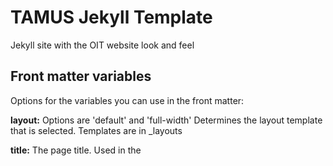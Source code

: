 # TAMUS Jekyll Template
Jekyll site with the OIT website look and feel

## Front matter variables
Options for the variables you can use in the front matter:

**layout:**
Options are 'default' and 'full-width'
Determines the layout template that is selected. Templates are in _layouts

**title:**
The page title. Used in the <title> tag in the html head. 

**first-heading:**
Used as the <h1> heading for the page. **title:** will be used as the h1 text if the **first-heading:** variable isn't set. 

**description:**
Meta description for the page. This is displayed under the title in search results. Briefly describe the content a user will find on this page. 250 characters or less. 

**banner:**
Options are 'true' and 'false'
If set to true, add a banner at the top of the content area.

**banner-content:**
html content for the banner. (Use paragraph tags to wrap content <p>).

**banner-bg:**
Path to a background image. Banner images should be stored in /assets/images/banners/
For example, banner-bg: "/assets/images/banners/collaboration-header-background.jpg"

**banner-icon:**
Path to an icon image. Icon images should be stored in /assets/images/icons/
For example, banner-icon: "/assets/images/icons/collaboration.jpg"

## Header global navigation

## Sidebar navigation

## Site title

## CSS customization

## Bootstrap CSS framework

## Jekyll
